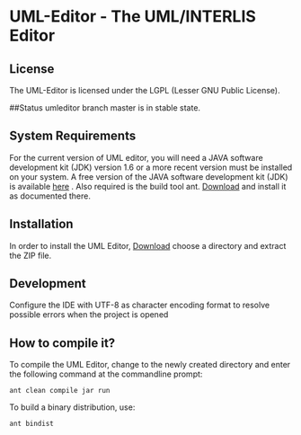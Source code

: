 # UML-Editor - The UML/INTERLIS Editor

## License
The UML-Editor is licensed under the LGPL (Lesser GNU Public License).

##Status
umleditor branch master is in stable state.

## System Requirements
For the current version of UML editor, you will need a JAVA software development kit (JDK) version 1.6 or a more recent version must be installed on your system.
A free version of the JAVA software development kit (JDK) is available 
[here](http://www.oracle.com/technetwork/java/javase/downloads/index.html "Download Java Development Kit") .
Also required is the build tool ant. [Download](http://ant.apache.org "Download Apache Ant") and install it as documented there.

## Installation
In order to install the UML Editor, [Download](https://github.com/AgenciaImplementacion/umleditor/releases/download/v3.6.3/umleditor-3.6.3.zip "Download UML/Editor") choose a directory and extract the ZIP file.

## Development
Configure the IDE with UTF-8 as character encoding format to resolve possible errors when the project is opened

## How to compile it?
To compile the UML Editor, change to the newly created directory and enter the following command at the commandline prompt:

~~~
ant clean compile jar run
~~~

To build a binary distribution, use:
~~~
ant bindist
~~~





